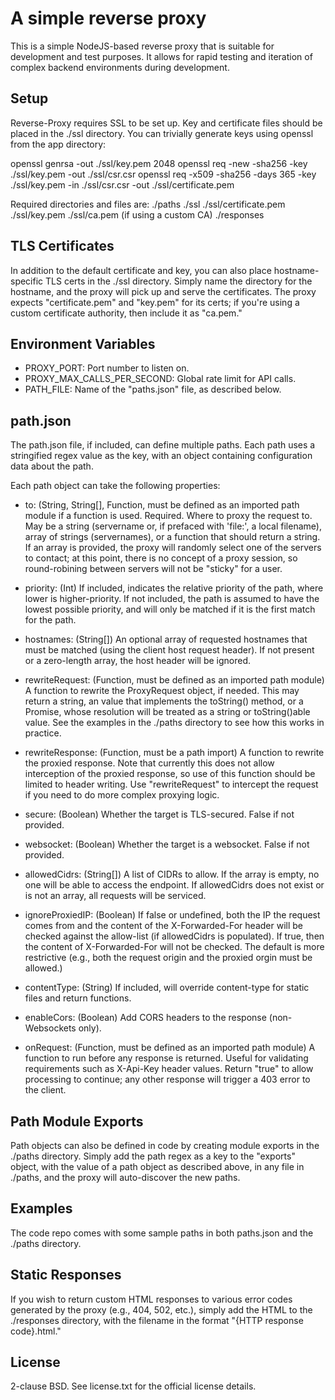 # A simple reverse proxy

This is a simple NodeJS-based reverse proxy that is suitable for development and test purposes. It allows for rapid testing and iteration of complex backend environments during development.

## Setup
Reverse-Proxy requires SSL to be set up. Key and certificate files should be placed in the ./ssl directory. You can trivially generate keys using openssl from the app directory:

openssl genrsa -out ./ssl/key.pem 2048
openssl req -new -sha256 -key ./ssl/key.pem -out ./ssl/csr.csr
openssl req -x509 -sha256 -days 365 -key ./ssl/key.pem -in ./ssl/csr.csr -out ./ssl/certificate.pem

Required directories and files are:
./paths
./ssl
  ./ssl/certificate.pem
  ./ssl/key.pem
  ./ssl/ca.pem (if using a custom CA)
./responses

## TLS Certificates
In addition to the default certificate and key, you can also place hostname-specific TLS certs in the ./ssl directory. Simply name the directory for the hostname, and the proxy will pick up and serve the certificates. The proxy expects "certificate.pem" and "key.pem" for its certs; if you're using a custom certificate authority, then include it as "ca.pem."

## Environment Variables
- PROXY_PORT: Port number to listen on.
- PROXY_MAX_CALLS_PER_SECOND: Global rate limit for API calls.
- PATH_FILE: Name of the "paths.json" file, as described below.

## path.json
The path.json file, if included, can define multiple paths. Each path uses a stringified regex value as the key, with an object containing configuration data about the path.

Each path object can take the following properties:
  - to: (String, String[], Function, must be defined as an imported path module if a function is used. Required. 
    Where to proxy the request to. May be a string (servername or, if prefaced with 'file:', a local filename), array of strings (servernames), or a function that should return a string. If an array is provided, the proxy will randomly select one of the servers to contact; at this point, there is no concept of a proxy session, so round-robining between servers will not be "sticky" for a user.

  - priority: (Int) If included, indicates the relative priority of the path, where lower is higher-priority. If not included, the path is assumed to have the lowest possible priority, and will only be matched if it is the first match for the path.

  - hostnames: (String[]) An optional array of requested hostnames that must be matched (using the client host request header). If not present or a zero-length array, the host header will be ignored.

  - rewriteRequest: (Function, must be defined as an imported path module) A function to rewrite the  ProxyRequest object, if needed. This may return a string, an value that implements the toString() method, or a Promise, whose resolution will be treated as a string or toString()able value. See the examples in the ./paths directory to see how this works in practice.

  - rewriteResponse: (Function, must be a path import) A function to rewrite the proxied response. Note that currently this does not allow interception of the proxied response, so use of this function should be limited to header writing. Use "rewriteRequest" to intercept the request if you need to do more complex proxying logic.

  - secure: (Boolean) Whether the target is TLS-secured. False if not provided.
 
  - websocket: (Boolean) Whether the target is a websocket. False if not provided.
 
  - allowedCidrs: (String[]) A list of CIDRs to allow. If the array is empty, no one will be able to  access the endpoint. If allowedCidrs does not exist or is not an array, all requests will be serviced.
 
  - ignoreProxiedIP: (Boolean) If false or undefined, both the IP the request comes from and the content  of the X-Forwarded-For header will be checked against the allow-list (if allowedCidrs is populated). If true, then the content of X-Forwarded-For will not be checked. The default is more restrictive (e.g., both the request origin and the proxied orgin must be allowed.)
  
  - contentType: (String) If included, will override content-type for static files and return functions.
  
  - enableCors: (Boolean) Add CORS headers to the response (non-Websockets only).

  - onRequest: (Function, must be defined as an imported path module) A function to run before any response is returned. Useful for validating requirements such as X-Api-Key header values. Return "true" to allow processing to continue; any other response will trigger a 403 error to the client.

## Path Module Exports
Path objects can also be defined in code by creating module exports in the ./paths directory. Simply add the path regex as a key to the "exports" object, with the value of a path object as described above, in any file in ./paths, and the proxy will auto-discover the new paths.

## Examples
The code repo comes with some sample paths in both paths.json and the ./paths directory.

## Static Responses
If you wish to return custom HTML responses to various error codes generated by the proxy (e.g., 404, 502, etc.), simply add the HTML to the ./responses directory, with the filename in the format "{HTTP response code}.html."

## License
2-clause BSD. See license.txt for the official license details.